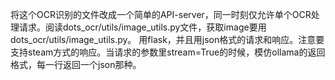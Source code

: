 

将这个OCR识别的文件改成一个简单的API-server，同一时刻仅允许单个OCR处理请求。阅读dots_ocr/utils/image_utils.py文件，获取image要用dots_ocr/utils/image_utils.py。
用flask，并且用json格式的请求和响应。注意要支持steam方式的响应。当请求的参数里stream=True的时候，模仿ollama的返回格式，每一行返回一个json那种。

